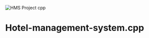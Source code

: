 ![HMS Project cpp](https://user-images.githubusercontent.com/86135528/206940641-073e8eed-9f1f-4824-877d-b82285722f60.png)
# Hotel-management-system.cpp
